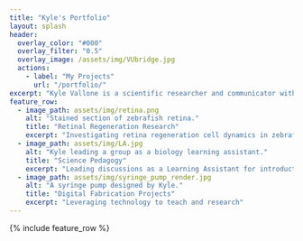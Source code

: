 ```yaml
---
title: "Kyle's Portfolio"
layout: splash
header:
  overlay_color: "#000"
  overlay_filter: "0.5"
  overlay_image: /assets/img/VUbridge.jpg
  actions:
    - label: "My Projects"
      url: "/portfolio/"
excerpt: "Kyle Vallone is a scientific researcher and communicator with a passion for teaching. He leverages digital fabrication technologies to produce models for research tasks and science education."
feature_row:
  - image_path: assets/img/retina.png
    alt: "Stained section of zebrafish retina."
    title: "Retinal Regeneration Research"
    excerpt: "Investigating retina regeneration cell dynamics in zebrafish"
  - image_path: assets/img/LA.jpg
    alt: "Kyle leading a group as a biology learning assistant."
    title: "Science Pedagogy"
    excerpt: "Leading discussions as a Learning Assistant for introductory biology"
  - image_path: assets/img/syringe_pump_render.jpg
    alt: "A syringe pump designed by Kyle."
    title: "Digital Fabrication Projects"
    excerpt: "Leveraging technology to teach and research"
---
```


{% include feature_row %}

